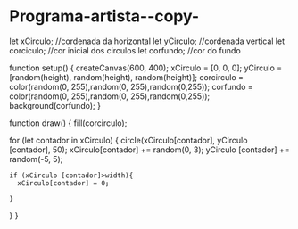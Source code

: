 # Programa-artista--copy-
let xCirculo; //cordenada da horizontal
let yCirculo; //cordenada vertical
let corciculo; //cor inicial dos circulos
let corfundo; //cor do fundo 


function setup() {
  createCanvas(600, 400);
  xCirculo = [0, 0, 0];
  yCirculo = [random(height),                                random(height), random(height)];
  corcirculo = color(random(0, 255),random(0, 255),random(0,255));
  corfundo = color(random(0, 255),random(0, 255),random(0,255));
  background(corfundo);
}

function draw() {
  fill(corcirculo);
  
  for (let contador in xCirculo) {
    circle(xCirculo[contador], yCirculo [contador], 50);
    xCirculo[contador] += random(0, 3);
    yCirculo [contador] += random(-5, 5);
    
    if (xCirculo [contador]>width){
      xCirculo[contador] = 0;
    
    }
  } 
}
    
